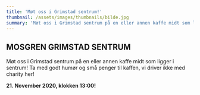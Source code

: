 ```yaml
---
title: 'Møt oss i Grimstad sentrum!'
thumbnail: /assets/images/thumbnails/bilde.jpg
summary: 'Møt oss i Grimstad sentrum på en eller annen kaffe midt som ligger i sentrum! Ta med godt humør og små penger til kaffen, vi driver ikke med charity her!'
---
```


## MOSGREN GRIMSTAD SENTRUM

Møt oss i Grimstad sentrum på en eller annen kaffe midt som ligger i sentrum! Ta med godt humør og små penger til kaffen, vi driver ikke med charity her!

**21. November 2020, klokken 13:00!**
